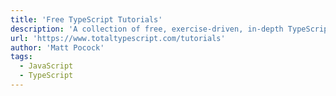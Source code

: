 ```yaml
---
title: 'Free TypeScript Tutorials'
description: 'A collection of free, exercise-driven, in-depth TypeScript tutorials for you to use on your journey to TypeScript wizardry.'
url: 'https://www.totaltypescript.com/tutorials'
author: 'Matt Pocock'
tags:
  - JavaScript
  - TypeScript
---
```

